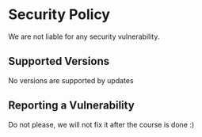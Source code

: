 # Security Policy
We are not liable for any security vulnerability. 
## Supported Versions

No versions are supported by updates

## Reporting a Vulnerability

Do not please, we will not fix it after the course is done :)
